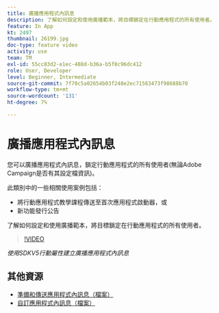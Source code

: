 ```yaml
---
title: 廣播應用程式內訊息
description: 了解如何設定和使用廣播範本，將目標鎖定在行動應用程式的所有使用者。
feature: In App
kt: 2497
thumbnail: 26199.jpg
doc-type: feature video
activity: use
team: TM
exl-id: 55cc83d2-e1ec-488d-b36a-b5f8c96dc412
role: User, Developer
level: Beginner, Intermediate
source-git-commit: 7f70c5a02654b03f248e2ec71563473f98688b70
workflow-type: tm+mt
source-wordcount: '131'
ht-degree: 7%

---
```


# 廣播應用程式內訊息

您可以廣播應用程式內訊息，鎖定行動應用程式的所有使用者(無論Adobe Campaign是否有其設定檔資訊)。

此類別中的一些相關使用案例包括：

* 將行動應用程式教學課程傳送至首次應用程式啟動器，或
* 新功能發行公告

了解如何設定和使用廣播範本，將目標鎖定在行動應用程式的所有使用者。

>[!VIDEO](https://video.tv.adobe.com/v/26199?quality=12)

*使用SDKV5行動屬性建立廣播應用程式內訊息*

## 其他資源

* [準備和傳送應用程式內訊息（檔案）](https://experienceleague.adobe.com/docs/campaign-standard/using/communication-channels/in-app-messaging/preparing-and-sending-an-in-app-message.html?lang=en)
* [自訂應用程式內訊息（檔案）](https://experienceleague.adobe.com/docs/campaign-standard/using/communication-channels/in-app-messaging/customizing-an-in-app-message.html?lang=en)

